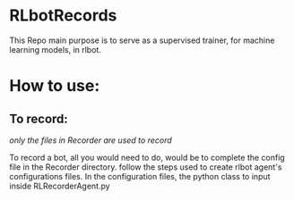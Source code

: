 # RLbotRecords
This Repo main purpose is to serve as a supervised trainer, for machine learning models, in rlbot.

# How to use:
## To record:

_only the files in Recorder are used to record_

To record a bot, all you would need to do, would be to complete the config file in the Recorder directory. follow the steps used to create rlbot agent's configurations files. In the configuration files, the python class to input inside RLRecorderAgent.py
